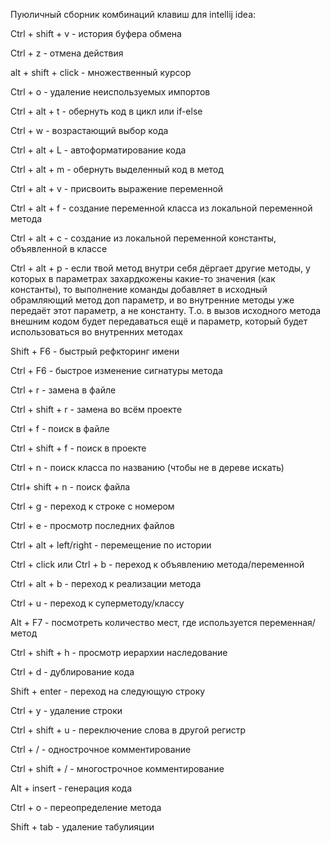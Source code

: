 Пуюличный сборник комбинаций клавиш для intellij idea:

Ctrl + shift + v - история буфера обмена

Ctrl + z - отмена действия

alt + shift + click - множественный курсор

Ctrl + o - удаление неиспользуемых импортов

Ctrl + alt + t - обернуть код в цикл или if-else

Ctrl + w - возрастающий выбор кода

Ctrl + alt + L - автоформатирование кода

Ctrl + alt + m - обернуть выделенный код в метод

Ctrl + alt + v - присвоить выражение переменной

Ctrl + alt + f - создание переменной класса из локальной переменной метода

Ctrl + alt + c - создание из локальной переменной константы, объявленной в классе

Ctrl + alt + p - если твой метод внутри себя дёргает другие методы, у которых в параметрах захардкожены какие-то значения (как константы), то выполнение команды добавляет в исходный обрамляющий метод доп параметр, и во внутренние методы уже передаёт этот параметр, а не константу. Т.о. в вызов исходного метода внешним кодом будет передаваться ещё и параметр, который будет использоваться во внутренних методах

Shift + F6 - быстрый рефкторинг имени

Ctrl + F6 - быстрое изменение сигнатуры метода

Ctrl + r - замена в файле

Ctrl + shift + r - замена во всём проекте

Ctrl + f - поиск в файле

Ctrl + shift + f - поиск в проекте

Ctrl + n - поиск класса по названию (чтобы не в дереве искать)

Ctrl+ shift + n - поиск файла

Ctrl + g - переход к строке с номером

Ctrl + e - просмотр последних файлов

Ctrl + alt + left/right - перемещение по истории

Ctrl + click или Ctrl + b - переход к объявлению метода/переменной

Ctrl + alt + b - переход к реализации метода

Ctrl + u - переход к суперметоду/классу

Alt + F7 - посмотреть количество мест, где используется переменная/метод

Ctrl + shift + h - просмотр иерархии наследование

Ctrl + d - дублирование кода

Shift + enter - переход на следующую строку

Ctrl + y - удаление строки

Ctrl + shift + u - переключение слова в другой регистр

Ctrl + / - однострочное комментирование

Ctrl + shift + / - многострочное комментирование

Alt + insert - генерация кода

Ctrl + o - переопределение метода

Shift + tab - удаление табулияции
